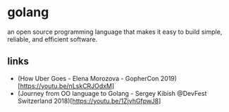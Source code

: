 # golang

an open source programming language that makes it easy to build simple, reliable, and efficient software.

## links

* (How Uber Goes - Elena Morozova - GopherCon 2019)[https://youtu.be/nLskCRJOdxM]
* (Journey from OO language to Golang - Sergey Kibish @DevFest Switzerland 2018)[https://youtu.be/1ZjvhGfpwJ8]
